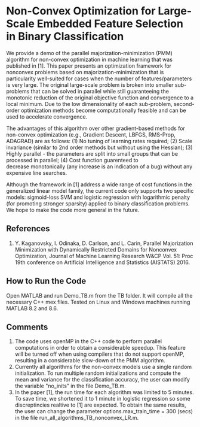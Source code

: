 # Non-Convex Optimization for Large-Scale Embedded Feature Selection in Binary Classification  

We provide a demo of the parallel majorization-minimization (PMM) algorithm for non-convex optimization in machine learning that was published in [1]. This paper presents an optimization framework for nonconvex problems based on majorization-minimization that is particularity well-suited for cases when the number of features/parameters is very large. The original large-scale problem is broken into smaller sub-problems that can be solved in parallel while still guaranteeing the monotonic reduction of the original objective function and convergence to a local minimum. Due to the low dimensionality of each sub-problem, second-order optimization methods become computationally feasible and can be used to accelerate convergence.

The advantages of this algorithm over other gradient-based methods for non-convex optimization (e.g., Gradient Descent, LBFGS, RMS-Prop, ADAGRAD) are as follows:
(1) No tuning of learning rates required;
(2) Scale invariance (similar to 2nd order methods but without using the Hessian);
(3) Highly parallel - the parameters are split into small groups that can be processed in parallel;
(4) Cost function guarenteed to decrease monotonically (any increase is an indication of a bug) without any expensive line searches.

Although the framework in [1] address a wide range of cost functions in the generalized linear model family, the current code only supports two specific models: sigmoid-loss SVM and logistic regression with logarithmic penalty (for promoting stronger sparsity) applied to binary classification problems. We hope to make the code more general in the future.


References
-----------
1. Y. Kaganovsky, I. Odinaka, D. Carlson, and L. Carin, Parallel Majorization Minimization with Dynamically Restricted Domains for Nonconvex Optimization, Journal of Machine Learning Research W&CP Vol. 51: Proc 19th conference on Artificial Intelligence and Statistics (AISTATS) 2016.

How to Run the Code
--------------------
Open MATLAB and run Demo_TB.m from the TB folder. It will compile all the necessary C++ mex files.
Tested on Linux and Windows machines running MATLAB 8.2 and 8.6.

Comments
---------
1. The code uses openMP in the C++ code to perform parallel computations in order to obtain a considerable speedup. This feature will be turned off when using compilers that do not support openMP, resulting in a considerable slow-down of the PMM algorithm.
2. Currently all algorithms for the non-convex models use a single random initialization. To run multiple random initializations and compute the mean and variance for the classification accuracy, the user can modify the variable "no_inits" in the file Demo_TB.m.
3. In the paper [1], the run time for each algorithm was limited to 5 minutes. To save time, we shortened it to 1 minute in logistic regression so some discreptincies realtive to [1] are expected. To obtain the same results, the user can change the parameter options.max_train_time = 300 (secs) in the file run_all_algorithms_TB_nonconvex_LR.m. 
